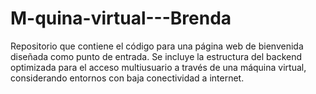 # M-quina-virtual---Brenda
Repositorio que contiene el código para una página web de bienvenida diseñada como punto de entrada. Se incluye la estructura del backend optimizada para el acceso multiusuario a través de una máquina virtual, considerando entornos con baja conectividad a internet.
